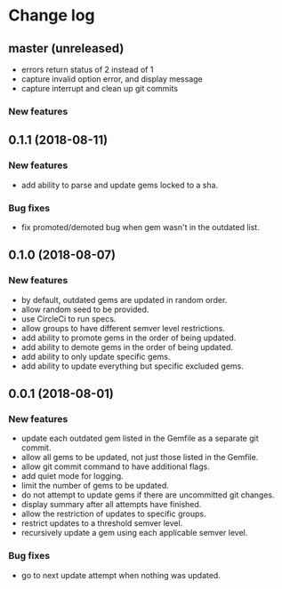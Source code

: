 # Change log

## master (unreleased)

* errors return status of 2 instead of 1
* capture invalid option error, and display message
* capture interrupt and clean up git commits

### New features

## 0.1.1 (2018-08-11)

### New features

* add ability to parse and update gems locked to a sha.

### Bug fixes

* fix promoted/demoted bug when gem wasn't in the outdated list.

## 0.1.0 (2018-08-07)

### New features

* by default, outdated gems are updated in random order.
* allow random seed to be provided.
* use CircleCi to run specs.
* allow groups to have different semver level restrictions.
* add ability to promote gems in the order of being updated.
* add ability to demote gems in the order of being updated.
* add ability to only update specific gems.
* add ability to update everything but specific excluded gems.

## 0.0.1 (2018-08-01)

### New features

* update each outdated gem listed in the Gemfile as a separate git commit.
* allow all gems to be updated, not just those listed in the Gemfile.
* allow git commit command to have additional flags.
* add quiet mode for logging.
* limit the number of gems to be updated.
* do not attempt to update gems if there are uncommitted git changes.
* display summary after all attempts have finished.
* allow the restriction of updates to specific groups.
* restrict updates to a threshold semver level.
* recursively update a gem using each applicable semver level.

### Bug fixes

* go to next update attempt when nothing was updated.
